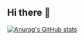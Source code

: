 ## Hi there 👋

<!--
**j-u-s-t-j-u-l-e-s/j-u-s-t-j-u-l-e-s** is a ✨ _special_ ✨ repository because its `README.md` (this file) appears on your GitHub profile.

Here are some ideas to get you started:

- 🔭 I’m currently working on ...
- 🌱 I’m currently learning ...
- 👯 I’m looking to collaborate on ...
- 🤔 I’m looking for help with ...
- 💬 Ask me about ...
- 📫 How to reach me: ...
- 😄 Pronouns: ...
- ⚡ Fun fact: ...
-->

[![Anurag's GitHub stats](https://github-readme-stats.vercel.app/api?username=j_u_s_t_J_u_l_e_s)](https://github.com/j_u_s_t_J_u_l_e_s/github-readme-stats)
